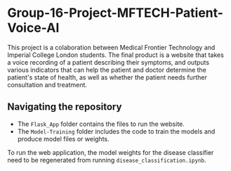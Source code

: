 # Group-16-Project-MFTECH-Patient-Voice-AI
This project is a colaboration between Medical Frontier Technology and Imperial College London students. The final product is a website that takes a voice recording of a patient describing their symptoms, and outputs various indicators that can help the patient and doctor determine the patient's state of health, as well as whether the patient needs further consultation and treatment.
## Navigating the repository
- The `Flask_App` folder contains the files to run the website.
- The `Model-Training` folder includes the code to train the models and produce model files or weights.

To run the web application, the model weights for the disease classifier need to be regenerated from running `disease_classification.ipynb`.

